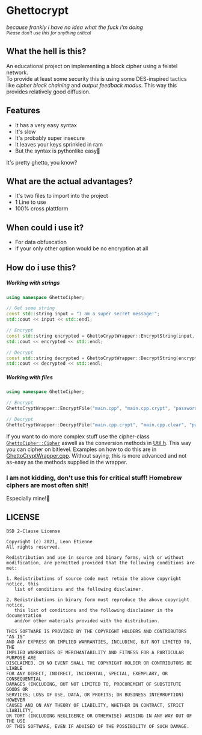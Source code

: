 ﻿# Ghettocrypt
*because frankly i have no idea what the fuck i'm doing*  
<sub>*Please don't use this for anything critical*</sub>

## What the hell is this?
An educational project on implementing a block cipher using a feistel network.  
To provide at least some security this is using some DES-inspired tactics like *cipher block chaining* and *output feedback modus*.
This way this provides relatively good diffusion.

## Features
* It has a very easy syntax
* It's slow
* It's probably super insecure
* It leaves your keys sprinkled in ram
* But the syntax is pythonlike easy🙇  

It's pretty ghetto, you know?

## What are the actual advantages?
* It's two files to import into the project
* 1 Line to use
* 100% cross plattform

## When could i use it?
* For data obfuscation
* If your only other option would be no encryption at all

## How do i use this?
##### Working with strings
```c++
using namespace GhettoCipher;

// Get some string
const std::string input = "I am a super secret message!";
std::cout << input << std::endl;

// Encrypt
const std::string encrypted = GhettoCryptWrapper::EncryptString(input, "password1");
std::cout << encrypted << std::endl;

// Decrypt
const std::string decrypted = GhettoCryptWrapper::DecryptString(encrypted, "password1");
std::cout << decrypted << std::endl;
```

##### Working with files
```c++
using namespace GhettoCipher;

// Encrypt
GhettoCryptWrapper::EncryptFile("main.cpp", "main.cpp.crypt", "password1");

// Decrypt
GhettoCryptWrapper::DecryptFile("main.cpp.crypt", "main.cpp.clear", "password1");
```

If you want to do more complex stuff use the cipher-class [`GhettoCipher::Cipher`](https://github.com/Leonetienne/GhettoCrypt/blob/master/GhettoCrypt/Cipher.h) aswell as the conversion methods in [Util.h](https://github.com/Leonetienne/GhettoCrypt/blob/master/GhettoCrypt/Util.h). This way you can cipher on bitlevel. Examples on how to do this are in [GhettoCryptWrapper.cpp](https://github.com/Leonetienne/GhettoCrypt/blob/master/GhettoCrypt/GhettoCipherWrapper.cpp).
Without saying, this is more advanced and not as-easy as the methods supplied in the wrapper.

### I am not kidding, don't use this for critical stuff! Homebrew ciphers are most often shit!
Especially mine!🦯

## LICENSE
```
BSD 2-Clause License

Copyright (c) 2021, Leon Etienne
All rights reserved.

Redistribution and use in source and binary forms, with or without
modification, are permitted provided that the following conditions are met:

1. Redistributions of source code must retain the above copyright notice, this
   list of conditions and the following disclaimer.

2. Redistributions in binary form must reproduce the above copyright notice,
   this list of conditions and the following disclaimer in the documentation
   and/or other materials provided with the distribution.

THIS SOFTWARE IS PROVIDED BY THE COPYRIGHT HOLDERS AND CONTRIBUTORS "AS IS"
AND ANY EXPRESS OR IMPLIED WARRANTIES, INCLUDING, BUT NOT LIMITED TO, THE
IMPLIED WARRANTIES OF MERCHANTABILITY AND FITNESS FOR A PARTICULAR PURPOSE ARE
DISCLAIMED. IN NO EVENT SHALL THE COPYRIGHT HOLDER OR CONTRIBUTORS BE LIABLE
FOR ANY DIRECT, INDIRECT, INCIDENTAL, SPECIAL, EXEMPLARY, OR CONSEQUENTIAL
DAMAGES (INCLUDING, BUT NOT LIMITED TO, PROCUREMENT OF SUBSTITUTE GOODS OR
SERVICES; LOSS OF USE, DATA, OR PROFITS; OR BUSINESS INTERRUPTION) HOWEVER
CAUSED AND ON ANY THEORY OF LIABILITY, WHETHER IN CONTRACT, STRICT LIABILITY,
OR TORT (INCLUDING NEGLIGENCE OR OTHERWISE) ARISING IN ANY WAY OUT OF THE USE
OF THIS SOFTWARE, EVEN IF ADVISED OF THE POSSIBILITY OF SUCH DAMAGE.
```
